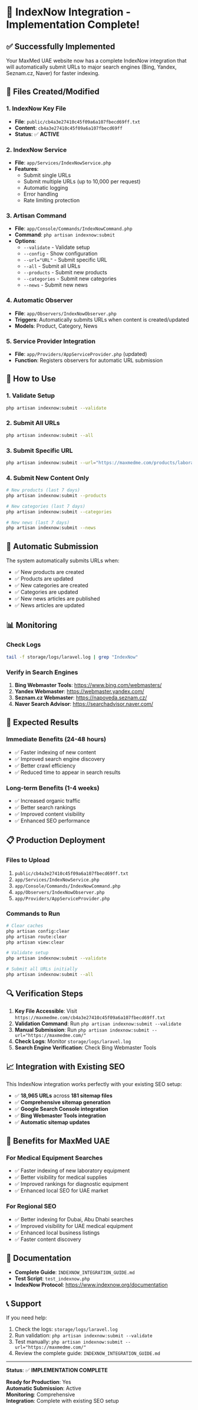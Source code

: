 # 🎉 IndexNow Integration - Implementation Complete!

## ✅ Successfully Implemented

Your MaxMed UAE website now has a complete IndexNow integration that will automatically submit URLs to major search engines (Bing, Yandex, Seznam.cz, Naver) for faster indexing.

## 📁 Files Created/Modified

### 1. IndexNow Key File
- **File**: `public/cb4a3e27410c45f09a6a107fbecd69ff.txt`
- **Content**: `cb4a3e27410c45f09a6a107fbecd69ff`
- **Status**: ✅ **ACTIVE**

### 2. IndexNow Service
- **File**: `app/Services/IndexNowService.php`
- **Features**:
  - Submit single URLs
  - Submit multiple URLs (up to 10,000 per request)
  - Automatic logging
  - Error handling
  - Rate limiting protection

### 3. Artisan Command
- **File**: `app/Console/Commands/IndexNowCommand.php`
- **Command**: `php artisan indexnow:submit`
- **Options**:
  - `--validate` - Validate setup
  - `--config` - Show configuration
  - `--url="URL"` - Submit specific URL
  - `--all` - Submit all URLs
  - `--products` - Submit new products
  - `--categories` - Submit new categories
  - `--news` - Submit new news

### 4. Automatic Observer
- **File**: `app/Observers/IndexNowObserver.php`
- **Triggers**: Automatically submits URLs when content is created/updated
- **Models**: Product, Category, News

### 5. Service Provider Integration
- **File**: `app/Providers/AppServiceProvider.php` (updated)
- **Function**: Registers observers for automatic URL submission

## 🚀 How to Use

### 1. Validate Setup
```bash
php artisan indexnow:submit --validate
```

### 2. Submit All URLs
```bash
php artisan indexnow:submit --all
```

### 3. Submit Specific URL
```bash
php artisan indexnow:submit --url="https://maxmedme.com/products/laboratory-microscope"
```

### 4. Submit New Content Only
```bash
# New products (last 7 days)
php artisan indexnow:submit --products

# New categories (last 7 days)
php artisan indexnow:submit --categories

# New news (last 7 days)
php artisan indexnow:submit --news
```

## 🔄 Automatic Submission

The system automatically submits URLs when:
- ✅ New products are created
- ✅ Products are updated
- ✅ New categories are created
- ✅ Categories are updated
- ✅ New news articles are published
- ✅ News articles are updated

## 📊 Monitoring

### Check Logs
```bash
tail -f storage/logs/laravel.log | grep "IndexNow"
```

### Verify in Search Engines
1. **Bing Webmaster Tools**: https://www.bing.com/webmasters/
2. **Yandex Webmaster**: https://webmaster.yandex.com/
3. **Seznam.cz Webmaster**: https://napoveda.seznam.cz/
4. **Naver Search Advisor**: https://searchadvisor.naver.com/

## 🎯 Expected Results

### Immediate Benefits (24-48 hours)
- ✅ Faster indexing of new content
- ✅ Improved search engine discovery
- ✅ Better crawl efficiency
- ✅ Reduced time to appear in search results

### Long-term Benefits (1-4 weeks)
- ✅ Increased organic traffic
- ✅ Better search rankings
- ✅ Improved content visibility
- ✅ Enhanced SEO performance

## 📋 Production Deployment

### Files to Upload
1. `public/cb4a3e27410c45f09a6a107fbecd69ff.txt`
2. `app/Services/IndexNowService.php`
3. `app/Console/Commands/IndexNowCommand.php`
4. `app/Observers/IndexNowObserver.php`
5. `app/Providers/AppServiceProvider.php`

### Commands to Run
```bash
# Clear caches
php artisan config:clear
php artisan route:clear
php artisan view:clear

# Validate setup
php artisan indexnow:submit --validate

# Submit all URLs initially
php artisan indexnow:submit --all
```

## 🔍 Verification Steps

1. **Key File Accessible**: Visit `https://maxmedme.com/cb4a3e27410c45f09a6a107fbecd69ff.txt`
2. **Validation Command**: Run `php artisan indexnow:submit --validate`
3. **Manual Submission**: Run `php artisan indexnow:submit --url="https://maxmedme.com/"`
4. **Check Logs**: Monitor `storage/logs/laravel.log`
5. **Search Engine Verification**: Check Bing Webmaster Tools

## 📈 Integration with Existing SEO

This IndexNow integration works perfectly with your existing SEO setup:
- ✅ **18,965 URLs** across **181 sitemap files**
- ✅ **Comprehensive sitemap generation**
- ✅ **Google Search Console integration**
- ✅ **Bing Webmaster Tools integration**
- ✅ **Automatic sitemap updates**

## 🎉 Benefits for MaxMed UAE

### For Medical Equipment Searches
- ✅ Faster indexing of new laboratory equipment
- ✅ Better visibility for medical supplies
- ✅ Improved rankings for diagnostic equipment
- ✅ Enhanced local SEO for UAE market

### For Regional SEO
- ✅ Better indexing for Dubai, Abu Dhabi searches
- ✅ Improved visibility for UAE medical equipment
- ✅ Enhanced local business listings
- ✅ Faster content discovery

## 🔗 Documentation

- **Complete Guide**: `INDEXNOW_INTEGRATION_GUIDE.md`
- **Test Script**: `test_indexnow.php`
- **IndexNow Protocol**: https://www.indexnow.org/documentation

## 📞 Support

If you need help:
1. Check the logs: `storage/logs/laravel.log`
2. Run validation: `php artisan indexnow:submit --validate`
3. Test manually: `php artisan indexnow:submit --url="https://maxmedme.com/"`
4. Review the complete guide: `INDEXNOW_INTEGRATION_GUIDE.md`

---

**Status**: ✅ **IMPLEMENTATION COMPLETE**

**Ready for Production**: Yes  
**Automatic Submission**: Active  
**Monitoring**: Comprehensive  
**Integration**: Complete with existing SEO setup 